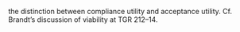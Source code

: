 the distinction between compliance utility and acceptance utility. Cf. Brandt’s discussion of viability at TGR 212–14.